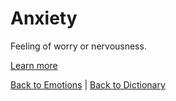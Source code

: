 # Anxiety

Feeling of worry or nervousness.

[Learn more](https://en.wiktionary.org/wiki/anxiety)

[Back to Emotions](Emotions.md) | [Back to Dictionary](../dictionary.md)
